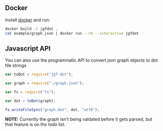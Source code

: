
## Docker
Install [docker](https://www.docker.com/) and run:

```bash
docker build -t jgfdot .
cat example/graph.json | docker run --rm --interactive jgfdot
```

## Javascript API

You can also use the programmatic API to convert json graph objects to dot file strings

```js
var toDot = require("jgf-dot");

var graph = require("./graph.json");

var fs = require("fs");

var dot = toDot(graph);

fs.writeFileSync("graph.dot", dot, "utf8");
```

**NOTE:** Currently the graph isn't being valdated before it gets parsed, but that feature is on the todo list.
